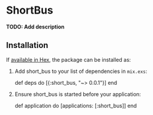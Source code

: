 # ShortBus

**TODO: Add description**

## Installation

If [available in Hex](https://hex.pm/docs/publish), the package can be installed as:

  1. Add short_bus to your list of dependencies in `mix.exs`:

        def deps do
          [{:short_bus, "~> 0.0.1"}]
        end

  2. Ensure short_bus is started before your application:

        def application do
          [applications: [:short_bus]]
        end

